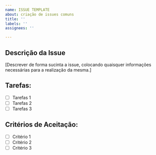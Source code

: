 ```yaml
---
name: ISSUE TEMPLATE
about: criação de issues comuns
title: ''
labels: ''
assignees: ''

---
```


## Descrição da Issue
[Descrever de forma sucinta a issue, colocando quaisquer informações necessárias para a realização da mesma.]

## Tarefas:
- [ ] Tarefas 1
- [ ] Tarefas 2
- [ ] Tarefas 3

## Critérios de Aceitação:
- [ ] Critério 1
- [ ] Critério 2
- [ ] Critério 3

<!--
NÃO ESQUEÇA DE:

## Assignees
A issue deve ser atribuída a pelo menos um colaborador do projeto.

## Labels
A issue deve ser marcada com uma ou mais tags adequadas, para fins de rastreamento do projeto.

## Milestone
A issue deve ser atribuída ao Milestone (sprint) correspondente previsto para sua execução
-->

